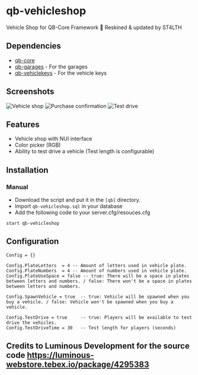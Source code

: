 # qb-vehicleshop
Vehicle Shop for QB-Core Framework :car:
Reskined & updated by ST4LTH

## Dependencies
- [qb-core](https://github.com/qbcore-framework/qb-core)
- [qb-garages](https://github.com/qbcore-framework/qb-garages) - For the garages
- [qb-vehiclekeys](https://github.com/qbcore-framework/qb-vehiclekeys) - For the vehicle keys

## Screenshots
![Vehicle shop](https://gyazo.com/34137cf0d02d9586ac88bebb4b6d1e28)
![Purchase confirmation](https://gyazo.com/eb77b6e01b0ef94124059dad888f60a7)
![Test drive](https://imgur.com/omvRCbG.png)

## Features
- Vehicle shop with NUI interface
- Color picker (RGB)
- Ability to test drive a vehicle (Test length is configurable)

## Installation
### Manual
- Download the script and put it in the `[qb]` directory.
- Import `qb-vehicleshop.sql` in your database
- Add the following code to your server.cfg/resouces.cfg
```
start qb-vehicleshop
```

## Configuration
```
Config = {}

Config.PlateLetters  = 4 -- Amount of letters used in vehicle plate.
Config.PlateNumbers  = 4 -- Amount of numbers used in vehicle plate.
Config.PlateUseSpace = false -- true: There will be a space in plates between letters and numbers. / false: There won't be a space in plates between letters and numbers.

Config.SpawnVehicle = true  -- true: Vehicle will be spawned when you buy a vehicle. / false: Vehicle won't be spawned when you buy a vehicle.

Config.TestDrive = true     -- true: Players will be available to test drive the vehicles.
Config.TestDriveTime = 30   -- Test length for players (seconds)
```

## Credits to Luminous Development for the source code https://luminous-webstore.tebex.io/package/4295383

